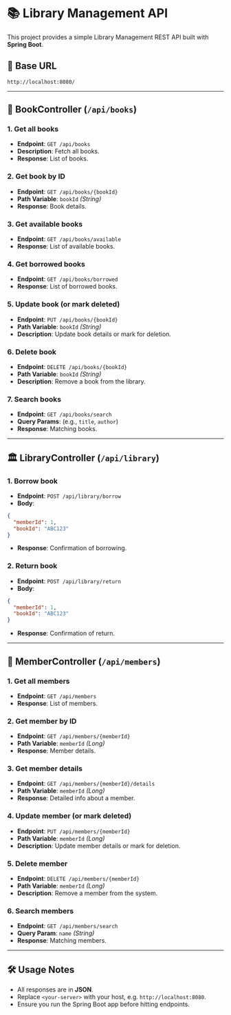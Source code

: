 # 📚 Library Management API

This project provides a simple Library Management REST API built with **Spring Boot**.

## 🚀 Base URL
```
http://localhost:8080/
```

---

## 📖 BookController (`/api/books`)

### 1. Get all books
- **Endpoint**: `GET /api/books`
- **Description**: Fetch all books.
- **Response**: List of books.

### 2. Get book by ID
- **Endpoint**: `GET /api/books/{bookId}`
- **Path Variable**: `bookId` *(String)*
- **Response**: Book details.

### 3. Get available books
- **Endpoint**: `GET /api/books/available`
- **Response**: List of available books.

### 4. Get borrowed books
- **Endpoint**: `GET /api/books/borrowed`
- **Response**: List of borrowed books.

### 5. Update book (or mark deleted)
- **Endpoint**: `PUT /api/books/{bookId}`
- **Path Variable**: `bookId` *(String)*
- **Description**: Update book details or mark for deletion.

### 6. Delete book
- **Endpoint**: `DELETE /api/books/{bookId}`
- **Path Variable**: `bookId` *(String)*
- **Description**: Remove a book from the library.

### 7. Search books
- **Endpoint**: `GET /api/books/search`
- **Query Params**: (e.g., `title`, `author`)
- **Response**: Matching books.

---

## 🏛️ LibraryController (`/api/library`)

### 1. Borrow book
- **Endpoint**: `POST /api/library/borrow`
- **Body**:
```json
{
  "memberId": 1,
  "bookId": "ABC123"
}
```
- **Response**: Confirmation of borrowing.

### 2. Return book
- **Endpoint**: `POST /api/library/return`
- **Body**:
```json
{
  "memberId": 1,
  "bookId": "ABC123"
}
```
- **Response**: Confirmation of return.

---

## 👤 MemberController (`/api/members`)

### 1. Get all members
- **Endpoint**: `GET /api/members`
- **Response**: List of members.

### 2. Get member by ID
- **Endpoint**: `GET /api/members/{memberId}`
- **Path Variable**: `memberId` *(Long)*
- **Response**: Member details.

### 3. Get member details
- **Endpoint**: `GET /api/members/{memberId}/details`
- **Path Variable**: `memberId` *(Long)*
- **Response**: Detailed info about a member.

### 4. Update member (or mark deleted)
- **Endpoint**: `PUT /api/members/{memberId}`
- **Path Variable**: `memberId` *(Long)*
- **Description**: Update member details or mark for deletion.

### 5. Delete member
- **Endpoint**: `DELETE /api/members/{memberId}`
- **Path Variable**: `memberId` *(Long)*
- **Description**: Remove a member from the system.

### 6. Search members
- **Endpoint**: `GET /api/members/search`
- **Query Param**: `name` *(String)*
- **Response**: Matching members.

---

## 🛠️ Usage Notes
- All responses are in **JSON**.
- Replace `<your-server>` with your host, e.g. `http://localhost:8080`.
- Ensure you run the Spring Boot app before hitting endpoints.
